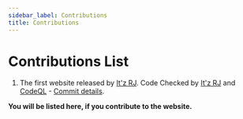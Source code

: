 ```yaml
---
sidebar_label: Contributions
title: Contributions
---
```


# Contributions List

1. The first website released by [It'z RJ](https://github.com/itz-rj-here). Code Checked by [It'z RJ](https://github.com/itz-rj-here) and [CodeQL](https://codeql.github.com/) - [Commit details](https://github.com/itz-rj-here/Custom-ROM-List/commits?author=itz-rj-here).


**You will be listed here, if you contribute to the website.**